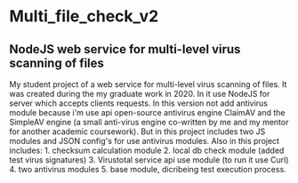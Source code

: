 # Multi_file_check_v2
## NodeJS web service for multi-level virus scanning of files
My student project of a web service for multi-level virus scanning of files. It was created during the my graduate work in 2020.
In it use NodeJS for server which accepts clients requests.
In this version not add antivirus module because i'm use api open-source antivirus engine ClaimAV and the SimpleAV engine (a small anti-virus engine co-written by me and my mentor for another academic coursework). But in this project includes two JS modules and JSON config's for use antivirus modules.
Also in this project includes: 1. checksum calculation module
2. local db check module (added test virus signatures)
3. Virustotal service api use module (to run it use Curl)
4. two antivirus modules
5. base module, dicribeing test execution process.
